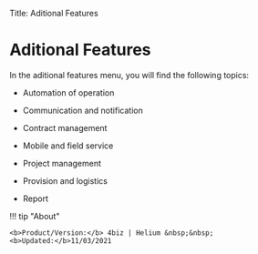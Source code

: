 Title: Aditional Features

# Aditional Features

In the aditional features menu, you will find the following topics:

* Automation of operation

* Communication and notification

* Contract management

* Mobile and field service

* Project management

* Provision and logistics

* Report  

!!! tip "About"

    <b>Product/Version:</b> 4biz | Helium &nbsp;&nbsp;
    <b>Updated:</b>11/03/2021 
	
